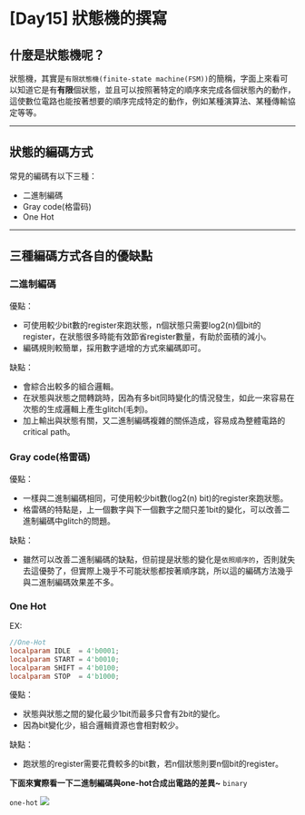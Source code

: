 
# [Day15] 狀態機的撰寫

## 什麼是狀態機呢？
狀態機，其實是`有限狀態機(finite-state machine(FSM))`的簡稱，字面上來看可以知道它是有**有限**個狀態，並且可以按照著特定的順序來完成各個狀態內的動作，這使數位電路也能按著想要的順序完成特定的動作，例如某種演算法、某種傳輸協定等等。

---

## 狀態的編碼方式
常見的編碼有以下三種：
- 二進制編碼
- Gray code(格雷码)
- One Hot

---

## 三種編碼方式各自的優缺點
### 二進制編碼
優點：
- 可使用較少bit數的register來跑狀態，n個狀態只需要log2(n)個bit的register，在狀態很多時能有效節省register數量，有助於面積的減小。
- 編碼規則較簡單，採用數字遞增的方式來編碼即可。

缺點：
- 會綜合出較多的組合邏輯。
- 在狀態與狀態之間轉跳時，因為有多bit同時變化的情況發生，如此一來容易在次態的生成邏輯上產生glitch(毛刺)。
- 加上輸出與狀態有關，又二進制編碼複雜的關係造成，容易成為整體電路的critical path。

### Gray code(格雷碼)
優點：
- 一樣與二進制編碼相同，可使用較少bit數(log2(n) bit)的register來跑狀態。
- 格雷碼的特點是，上一個數字與下一個數字之間只差1bit的變化，可以改善二進制編碼中glitch的問題。

缺點：
- 雖然可以改善二進制編碼的缺點，但前提是狀態的變化是`依照順序的`，否則就失去這優勢了，但實際上幾乎不可能狀態都按著順序跳，所以這的編碼方法幾乎與二進制編碼效果差不多。
### One Hot
EX:
```verilog
//One-Hot
localparam IDLE  = 4'b0001;
localparam START = 4'b0010;
localparam SHIFT = 4'b0100;
localparam STOP  = 4'b1000;
```
優點：
- 狀態與狀態之間的變化最少1bit而最多只會有2bit的變化。
- 因為bit變化少，組合邏輯資源也會相對較少。

缺點：
- 跑狀態的register需要花費較多的bit數，若n個狀態則要n個bit的register。

**下面來實際看一下二進制編碼與one-hot合成出電路的差異~**
`binary`


`one-hot`
![](https://i.imgur.com/8oVoHQx.png)

